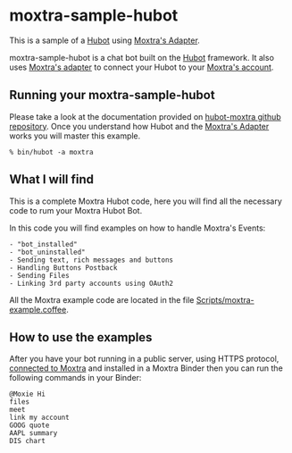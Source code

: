# moxtra-sample-hubot

This is a sample of a [Hubot][hubot-link] using [Moxtra's Adapter][MoxAdapter].

moxtra-sample-hubot is a chat bot built on the [Hubot][hubot] framework.
It also uses [Moxtra's adapter][MoxAdapter] to connect your Hubot to your 
[Moxtra's account][moxtra].

[hubot-link]: https://hubot.github.com/
[MoxAdapter]: https://github.com/Moxtra/hubot-moxtra
[heroku]: http://www.heroku.com
[hubot]: http://hubot.github.com
[generator-hubot]: https://github.com/github/generator-hubot
[moxtra]: http://www.moxtra.com

## Running your moxtra-sample-hubot

Please take a look at the documentation provided on [hubot-moxtra github repository][MoxAdapter].
Once you understand how Hubot and the [Moxtra's Adapter][MoxAdapter] works you will master this example.

    % bin/hubot -a moxtra

## What I will find

This is a complete Moxtra Hubot code, here you will find all the necessary code to rum your Moxtra Hubot Bot. 

In this code you will find examples on how to handle Moxtra's Events:

    - "bot_installed"
    - "bot_uninstalled"
    - Sending text, rich messages and buttons
    - Handling Buttons Postback
    - Sending Files
    - Linking 3rd party accounts using OAuth2

All the Moxtra example code are located in the file [Scripts/moxtra-example.coffee][file].

[file]: https://github.com/Moxtra/moxtra-sample-hubot/blob/master/scripts/moxtra-example.coffee

## How to use the examples

After you have your bot running in a public server, using HTTPS protocol, [connected to Moxtra][createbot] and installed in a Moxtra Binder then you can run the following commands in your Binder:

    @Moxie Hi
    files
    meet
    link my account
    GOOG quote
    AAPL summary
    DIS chart


[createbot]: https://developer.moxtra.com/nextbots



